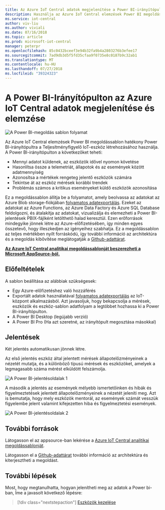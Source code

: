 ```yaml
---
title: Az Azure IoT Central adatok megjelenítése a Power BI-irányítópult |} A Microsoft Docs
description: Használja az Azure IoT Central elemzések Power BI megoldássablon az IoT-központ adatok vizualizálását és elemzését.
ms.service: iot-central
author: viv-liu
ms.author: viviali
ms.date: 07/16/2018
ms.topic: article
ms.prod: microsoft-iot-central
manager: peterpr
ms.openlocfilehash: 85c0432bceef3e94b32fa9b4a2803276b3efee17
ms.sourcegitcommit: 7ad9db3d5f5fd35cfaa9f0735e8c0187b9c32ab1
ms.translationtype: MT
ms.contentlocale: hu-HU
ms.lasthandoff: 07/27/2018
ms.locfileid: "39324323"
---
```

# <a name="visualize-and-analyze-your-azure-iot-central-data-in-a-power-bi-dashboard"></a>A Power BI-Irányítópulton az Azure IoT Central adatok megjelenítése és elemzése

![A Power BI-megoldás sablon folyamat](media/howto-connect-powerbi/iot-continuous-data-export.png)

Az Azure IoT Central elemzések Power BI megoldássablon hatékony Power BI-irányítópultra a Teljesítményfigyelő IoT-eszköz létrehozásához használja. A Power BI-irányítópulton a következőket teheti:
- Mennyi adatot küldenek, az eszközök idővel nyomon követése
- Hasonlítsa össze a telemetriát, állapotok és az események között adatmennyiség
- Azonosítsa a mértékek rengeteg jelentő eszközök számára
- Tekintse át az eszköz mérések korábbi trendek
- Problémás számos a kritikus eseményeket küldő eszközök azonosítása

Ez a megoldássablon állítja be a folyamatot, amely beolvassa az adatokat az Azure Blob storage-fiókjában [folyamatos adatexportálás](howto-export-data.md). Ezeket az adatokat az Azure Functions, az Azure Data Factory és Azure SQL Database feldolgozni, és átalakítja az adatokat, vizualizálja és elemezheti a Power BI-jelentések PBIX-fájlként letölthető halad keresztül. Ezen erőforrások mindegyike jönnek létre az Azure-előfizetésében, így minden egyes összetevő, hogy illeszkedjen az igényeihez szabhatja. Ez a megoldássablon az teljes mértékben nyílt forráskódú, így további információ az architektúra és a megoldás kibővítése meglátogatják a [Github-adattárat](https://aka.ms/iotcentralgithubpowerbisolutiontemplate).

**[Az Azure IoT Central analitikai megoldássablonját beszerezheti a Microsoft AppSource-ból.](https://aka.ms/iotcentralpowerbisolutiontemplate)**

## <a name="prerequisites"></a>Előfeltételek
A sablon beállítása az alábbiak szükségesek:
- Egy Azure-előfizetéshez való hozzáférés
- Exportált adatok használatával [folyamatos adatexportálás](howto-export-data.md) az IoT-központ alkalmazásból. Azt javasoljuk, hogy bekapcsolja a mérések, eszközök és eszköz-sablon adatfolyam a legtöbbet hozhassa ki a Power BI-irányítópulton.
- A Power BI Desktop (legújabb verzió)
- A Power BI Pro (Ha azt szeretné, az irányítópult megosztása másokkal)

## <a name="reports"></a>Jelentések

Két jelentés automatikusan jönnek létre. 

Az első jelentés eszköz által jelentett mérések állapotelőzményeinek a nézetét mutatja, és a különböző típusú mérések és eszközöket, amelyek a legmagasabb száma mérést elküldött felszámolja.

![A Power BI-jelentésoldalak 1](media/howto-connect-powerbi/template-page1-hasdata.PNG)

A második a jelentés az események mélyebb ismertetőinken és hibák és figyelmeztetések jelentett állapotelőzményeinek a nézetét jeleníti meg. Azt is bemutatja, hogy mely eszközök mentorál, az események számát vesszük figyelembe jelent valamint kifejezetten hiba és figyelmeztetési események.

![A Power BI-jelentésoldalak 2](media/howto-connect-powerbi/template-page2-hasdata.PNG)

## <a name="resources"></a>További források

Látogasson el az appsource-ban lekérése a [Azure IoT Central analitikai megoldássablonját](https://aka.ms/iotcentralpowerbisolutiontemplate).

Látogasson el a [Github-adattárat](https://aka.ms/iotcentralgithubpowerbisolutiontemplate) további információ az architektúra és kiterjesztheti a megoldást.

## <a name="next-steps"></a>További lépések

Most, hogy megtanulhatta, hogyan jelenítheti meg az adatok a Power bi-ban, Íme a javasolt következő lépésre:

> [!div class="nextstepaction"]
> [Eszközök kezelése](howto-manage-devices.md)
